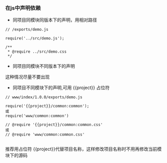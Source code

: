 ### 在js中声明依赖
* 同项目同模块同版本下的声明，用相对路径

```
// /exports/demo.js

require('../src/demo.js');

/**
 * @require ../src/demo.css
 */
 ```
 
* 同项目同模块不同版本下的声明

这种情况尽量不要出现

* 同项目不同模块下的声明,可用 {{project}} 占位符

```
// www/index/1.0.0/exports/demo.js

require('{{project}}/common:common');  
或
require('www/common:common')

// @require '{{project}}/common:common.css'
或
// @require 'www/common:common.css'
 
```

推荐用占位符 {{project}}代替项目名称，这样修改项目名称时不用再修改当前模块下的源码